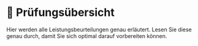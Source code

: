 # 🚀 Prüfungsübersicht

Hier werden alle Leistungsbeurteilungen genau erläutert. Lesen Sie diese genau
durch, damit Sie sich optimal darauf vorbereiten können.

<DocCardList className="pdf-exclude"/>
